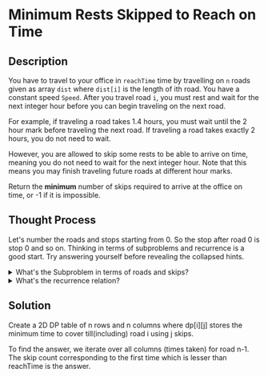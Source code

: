 # Minimum Rests Skipped to Reach on Time

## Description

You have to travel to your office in `reachTime` time by travelling on `n` roads given as array `dist` where `dist[i]` is the length of ith road. You have a constant speed `Speed`. After you travel road `i`, you must rest and wait for the next integer hour before you can begin traveling on the next road.

For example, if traveling a road takes 1.4 hours, you must wait until the 2 hour mark before traveling the next road. If traveling a road takes exactly 2 hours, you do not need to wait.

However, you are allowed to skip some rests to be able to arrive on time, meaning you do not need to wait for the next integer hour. Note that this means you may finish traveling future roads at different hour marks.

Return the **minimum** number of skips required to arrive at the office on time, or -1 if it is impossible. 

## Thought Process

Let's number the roads and stops starting from 0. So the stop after road 0 is stop 0 and so on.
Thinking in terms of subproblems and recurrence is a good start. Try answering yourself before revealing the collapsed hints.  

<details>
  <summary>What's the Subproblem in terms of roads and skips?</summary>
  What is the minimum time which it takes to cover the i roads using j skips.
</details>

<details>
  <summary>What's the recurrence relation?</summary>
  
  <p>There are two ways to cover i roads using j skips.
    <ol>
		  <li>	You cover i-1 roads using j skips and don't skip at the i-1 th ie. between roads i-1 and i stop. </li>
		  <li>  You cover i roads using j-1 skips and skip after the ith stop. So you use j-1+1 skip. </li>
    </ol>
  </p>
	Now, you just need to think about the edge cases like how you would cover i roads without any skip?
</details>

## Solution

Create a 2D DP table of n rows and n columns where dp[i][j] stores the minimum time to cover till(including) road i using j skips.

To find the answer, we iterate over all columns (times taken) for road n-1. The skip count corresponding to the first time which is lesser than 
reachTime is the answer.



